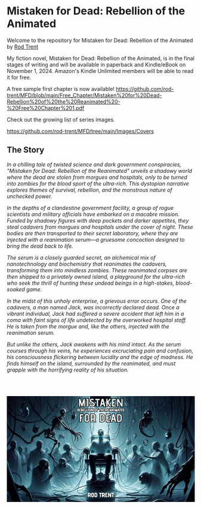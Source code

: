 # Mistaken for Dead: Rebellion of the Animated

Welcome to the repository for Mistaken for Dead: Rebellion of the Animated by <a href="https://amazon.com/author/rodtrent" target="_blank">Rod Trent</a>

My fiction novel, Mistaken for Dead: Rebellion of the Animated, is in the final stages of writing and will be available in paperback and Kindle/eBook on November 1, 2024. Amazon's Kindle Unlimited members will be able to read it for free.

A free sample first chapter is now available!  https://github.com/rod-trent/MFD/blob/main/Free_Chapter/Mistaken%20for%20Dead-Rebellion%20of%20the%20Reanimated%20-%20Free%20Chapter%201.pdf

Check out the growing list of series images.

https://github.com/rod-trent/MFD/tree/main/Images/Covers

## The Story

_In a chilling tale of twisted science and dark government conspiracies, "Mistaken for Dead: Rebellion of the Reanimated" unveils a shadowy world where the dead are stolen from morgues and hospitals, only to be turned into zombies for the blood sport of the ultra-rich. This dystopian narrative explores themes of survival, rebellion, and the monstrous nature of unchecked power._

_In the depths of a clandestine government facility, a group of rogue scientists and military officials have embarked on a macabre mission. Funded by shadowy figures with deep pockets and darker appetites, they steal cadavers from morgues and hospitals under the cover of night. These bodies are then transported to their secret laboratory, where they are injected with a reanimation serum—a gruesome concoction designed to bring the dead back to life._

_The serum is a closely guarded secret, an alchemical mix of nanotechnology and biochemistry that reanimates the cadavers, transforming them into mindless zombies. These reanimated corpses are then shipped to a privately owned island, a playground for the ultra-rich who seek the thrill of hunting these undead beings in a high-stakes, blood-soaked game._

_In the midst of this unholy enterprise, a grievous error occurs. One of the cadavers, a man named Jack, was incorrectly declared dead. Once a vibrant individual, Jack had suffered a severe accident that left him in a coma with faint signs of life undetected by the overworked hospital staff. He is taken from the morgue and, like the others, injected with the reanimation serum._

_But unlike the others, Jack awakens with his mind intact. As the serum courses through his veins, he experiences excruciating pain and confusion, his consciousness flickering between lucidity and the edge of madness. He finds himself on the island, surrounded by the reanimated, and must grapple with the horrifying reality of his situation._

<br><br>

<p align="center"><img src="https://github.com/rod-trent/MFD/blob/main/Images/Book_Cover_Small.png"></center></p>
